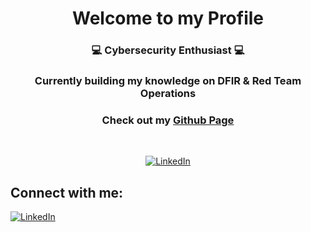<h1 align="center">Welcome to my Profile</h1>
<h3 align="center">💻 Cybersecurity Enthusiast 💻</h3>
<h3 align="center">Currently building my knowledge on DFIR & Red Team Operations</h3>
<h3 align="center">Check out my <a href="https://alhumaw.github.io">Github Page</a> </h3>

<br>
<p align="center">
<a href="https://github.com/anuraghazra/github-readme-stats"><img src="https://github-readme-stats.vercel.app/api?username=alhumaw&rank_icon=github&show_icons=true&theme=radical" alt="LinkedIn"></a>
</p>

<h2 align="left">Connect with me:</h2>
<p align="left">
<a href="https://www.linkedin.com/in/alexandermoomaw/"><img src="https://img.shields.io/badge/LinkedIn-0077B5?style=for-the-badge&logo=linkedin&logoColor=white" alt="LinkedIn"></a>
</p>
